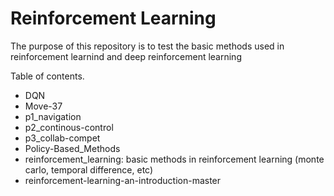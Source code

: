 # Reinforcement Learning

The purpose of this repository is to test the basic methods used in reinforcement learnind and deep reinforcement learning

Table of contents.
- DQN
- Move-37
- p1_navigation
- p2_continous-control
- p3_collab-compet
- Policy-Based_Methods
- reinforcement_learning: basic methods in reinforcement learning (monte carlo, temporal difference, etc)
- reinforcement-learning-an-introduction-master
